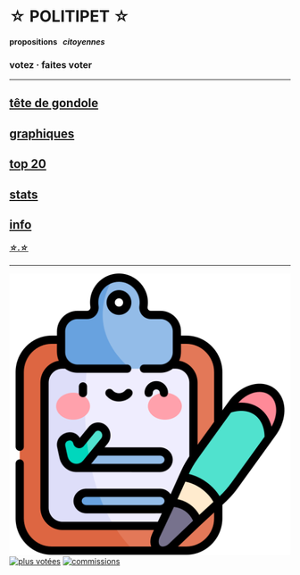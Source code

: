 <div id="header" markdown="1" onclick="location='info'">

☆ POLITIPET ☆
=============

#### propositions   _citoyennes_

### votez · faites voter

</div>

-----

## [tête de gondole](tdg)
## [graphiques](gfx)
## [top 20](top-20)
## [stats](stats)
## [info](info)

##### [☆.☆](ver)

-----

<div id="footer" markdown="1">

[![sondage](favicon.ico)](poll/)
[![plus votées][logo an]][most voted]
[![commissions][logo lois]](commission/)

</div>


[logo an]: https://www.assemblee-nationale.fr/assets/images/logo_an_square.png
[logo lois]: https://www.assemblee-nationale.fr/var/ezflow_site/storage/images/3/8/8/9/4589883-1-fre-FR/PICTO_AFF_LOIS_300x300.png
[most voted]: https://petitions.assemblee-nationale.fr/initiatives?order=most_voted

